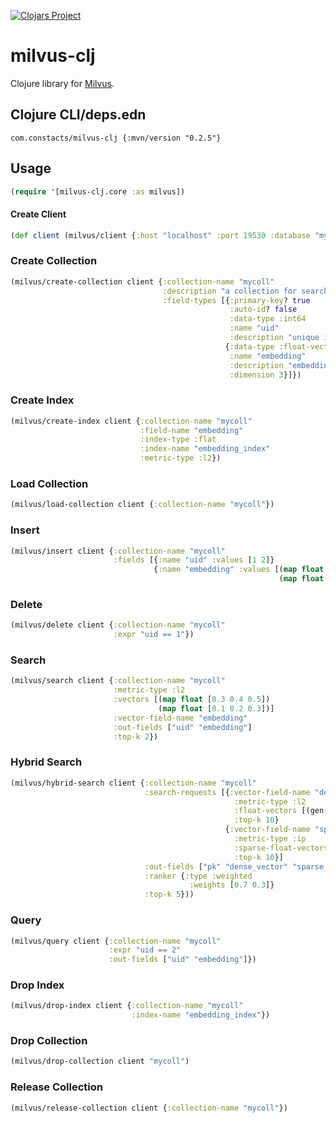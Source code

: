 [![Clojars Project](https://img.shields.io/clojars/v/com.constacts/milvus-clj.svg)](https://clojars.org/com.constacts/milvus-clj)

# milvus-clj

Clojure library for [Milvus](https://github.com/milvus-io/milvus).

## Clojure CLI/deps.edn

```
com.constacts/milvus-clj {:mvn/version "0.2.5"}
```

## Usage

```clojure
(require '[milvus-clj.core :as milvus])
```

#### Create Client

```clojure
(def client (milvus/client {:host "localhost" :port 19530 :database "mydb"}))
```

### Create Collection

```clojure
(milvus/create-collection client {:collection-name "mycoll"
                                  :description "a collection for search"
                                  :field-types [{:primary-key? true
                                                 :auto-id? false
                                                 :data-type :int64
                                                 :name "uid"
                                                 :description "unique id"}
                                                {:data-type :float-vector
                                                 :name "embedding"
                                                 :description "embeddings"
                                                 :dimension 3}]})
```


### Create Index

```clojure
(milvus/create-index client {:collection-name "mycoll"
                             :field-name "embedding"
                             :index-type :flat
                             :index-name "embedding_index"
                             :metric-type :l2})
```

### Load Collection

```clojure
(milvus/load-collection client {:collection-name "mycoll"})
```

### Insert 

```clojure
(milvus/insert client {:collection-name "mycoll"
                       :fields [{:name "uid" :values [1 2]}
                                {:name "embedding" :values [(map float [0.1 0.2 0.3])
                                                            (map float [0.4 0.5 0.6])]}]})
```

### Delete

```clojure
(milvus/delete client {:collection-name "mycoll"
                       :expr "uid == 1"})
```

### Search

```clojure
(milvus/search client {:collection-name "mycoll"
                       :metric-type :l2
                       :vectors [(map float [0.3 0.4 0.5])
                                 (map float [0.1 0.2 0.3])]
                       :vector-field-name "embedding"
                       :out-fields ["uid" "embedding"]
                       :top-k 2})
```

### Hybrid Search

```clojure
(milvus/hybrid-search client {:collection-name "mycoll"
                              :search-requests [{:vector-field-name "dense_vector"
                                                  :metric-type :l2
                                                  :float-vectors [(gen-float-vector 10)]
                                                  :top-k 10}
                                                {:vector-field-name "sparse_vector"
                                                  :metric-type :ip
                                                  :sparse-float-vectors [(gen-sparse)]
                                                  :top-k 10}]
                              :out-fields ["pk" "dense_vector" "sparse_vector"]
                              :ranker {:type :weighted
                                        :weights [0.7 0.3]}
                              :top-k 5}))
```

### Query

```clojure
(milvus/query client {:collection-name "mycoll"
                      :expr "uid == 2"
                      :out-fields ["uid" "embedding"]})
```

### Drop Index

```clojure
(milvus/drop-index client {:collection-name "mycoll"
                           :index-name "embedding_index"})
```

### Drop Collection

```clojure
(milvus/drop-collection client "mycoll")
```

### Release Collection


```clojure
(milvus/release-collection client {:collection-name "mycoll"})
```
